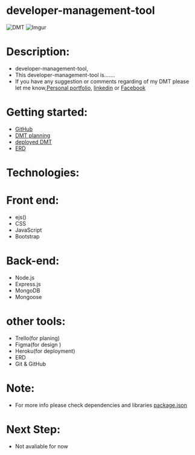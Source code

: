 # developer-management-tool
![DMT](https://imgur.com/mfQAQLH)
![Imgur](https://imgur.com/lx1Gdc0)

# Description:
- developer-management-tool,
- This developer-management-tool is.......
- If you have any suggestion or comments regarding of my DMT please let me know,[Personal portfolio](https://jamieahmed-portfolio.netlify.app/), [linkedin](https://www.linkedin.com/in/jamie-ahmed-b1841421a/) or [Facebook](https://www.facebook.com/JAMIEAHMEDIBRAHIM/)
  
  

# Getting started:
- [GitHub](https://github.com/jamieahmed/developer-management-tool-)
- [DMT planning](https://trello.com/b/18L9Fg4L/dmt)
- [deployed DMT]()
- [ERD](https://app.diagrams.net/#G1RsYVTADwqsyUSGrs2H_NXIecZNsZ1kLL)
# Technologies: 
# Front end: 
 - ejs()
 - CSS
 - JavaScript
 - Bootstrap
# Back-end: 
 - Node.js
 - Express.js
 - MongoDB
 - Mongoose
# other tools: 
 - Trello(for planing)
 - Figma(for design )
 - Heroku(for deployment)
 - ERD
 - Git & GitHub
 # Note: 
  - For more info please check dependencies and libraries [package.json](https://github.com/jamieahmed/developer-management-tool-/blob/main/package.json)
# Next Step: 
  - Not avaliable for now 

 